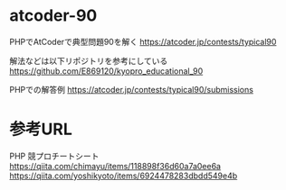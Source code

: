 # atcoder-90
PHPでAtCoderで典型問題90を解く
https://atcoder.jp/contests/typical90

解法などは以下リポジトリを参考にしている
https://github.com/E869120/kyopro_educational_90

PHPでの解答例
https://atcoder.jp/contests/typical90/submissions

# 参考URL
PHP 競プロチートシート
https://qiita.com/chimayu/items/118898f36d60a7a0ee6a
https://qiita.com/yoshikyoto/items/6924478283dbdd549e4b

